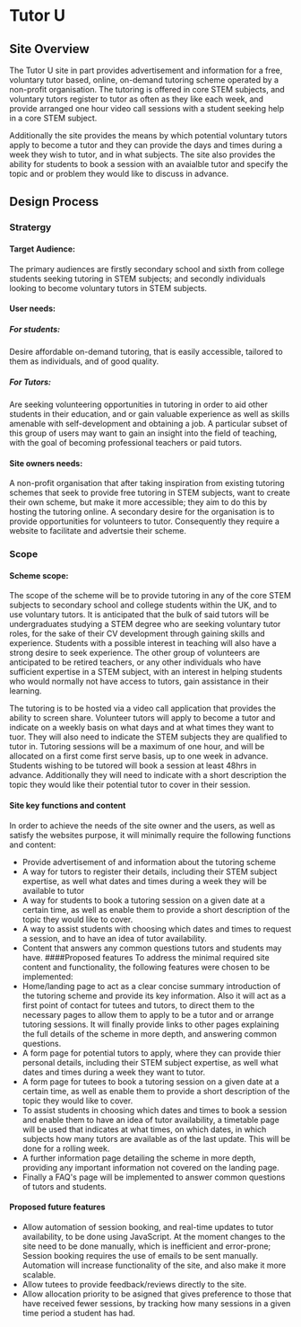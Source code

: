 # Tutor U
## Site Overview
The Tutor U site in part provides advertisement and information for a free, voluntary tutor based, online, on-demand tutoring scheme operated by a non-profit organisation. The tutoring is offered in core STEM subjects, and voluntary tutors register to tutor as often as they like each week, and provide arranged one hour video call sessions with a student seeking help in a core STEM subject. 

Additionally the site provides the means by which potential voluntary tutors apply to become a tutor and they can provide the days and times during a week they wish to tutor, and in what subjects. The site also provides the ability for students to book a session with an avaialble tutor and specify the topic and or problem they would like to discuss in advance.

## Design Process
### Stratergy

#### Target Audience:
The primary audiences are firstly secondary school and sixth from college students seeking tutoring in STEM subjects; and secondly individuals looking to become voluntary tutors in STEM subjects.

#### User needs:

##### For students:
Desire affordable on-demand tutoring, that is easily accessible, tailored to them as individuals, and of good quality.
##### For Tutors:
Are seeking volunteering opportunities in tutoring in order to aid other students in their education, and or gain valuable experience as well as skills amenable with self-development and obtaining a job. A particular subset of this  group of users may want to gain an insight into the field of teaching, with the goal of becoming professional teachers or paid tutors.

#### Site owners needs:
A non-profit organisation that after taking inspiration from existing tutoring schemes that seek to provide free tutoring in STEM subjects, want to create their own scheme, but make it more accessible; they aim to do this by hosting the tutoring online. A secondary desire for the organisation is to provide opportunities for volunteers to tutor. 
Consequently they require a website to facilitate and advertsie their scheme.

### Scope
#### Scheme scope:
The scope of the scheme will be to provide tutoring in any of the core STEM subjects to secondary school and college students within the UK, and to use voluntary tutors. It is anticipated that the bulk of said tutors will be undergraduates studying a STEM degree who are seeking voluntary tutor roles, for the sake of their CV development through gaining skills and experience. Students with a possible interest in teaching will also have a strong desire to seek experience. The other group of volunteers are anticipated to be retired teachers, or any other individuals who have sufficient expertise in a STEM subject, with an interest in helping students who would normally not have access to tutors, gain assistance in their learning.

 The tutoring is to be hosted via a video call application that provides the ability to screen share. Volunteer tutors will apply to become a tutor and indicate on a weekly basis on what days and at what times they want to tuor. They will also need to indicate the STEM subjects they are qualified to tutor in. Tutoring sessions will be a maximum of one hour, and will be allocated on a first come first serve basis, up to one week in advance. Students wishing to be tutored will book a session at least 48hrs in advance. Additionally they will need to indicate with a short description the topic they would like their potential tutor to cover in their session.

#### Site key functions and content
 In order to achieve the needs of the site owner and the users, as well as satisfy the websites purpose, it will minimally require the following functions and content:

- Provide advertisement of and information about the tutoring scheme
- A way for tutors to register their details, including their STEM subject expertise, as well what dates and times during a week they will be available to tutor
- A way for students to book a tutoring session on a given date at a certain time, as well as enable them to provide a short description of the topic they would like to cover.
- A way to assist students with choosing which dates and times to request a session, and to have an idea of tutor availability.
- Content that answers any common questions tutors and students may have.
####Proposed features
To address the  minimal required site content and functionality, the following features were chosen to be implemented:
- Home/landing page to act as a clear concise summary introduction of the tutoring scheme and provide its key information. Also it will act as a first point of contact for tutees and tutors, to direct them to the necessary pages to allow them  to apply to be a tutor and or arrange tutoring sessions. It will finally provide links to other pages explaining the full details of the scheme in more depth, and answering common questions.
- A form page for potential tutors to apply, where they can provide thier personal details, including their STEM subject expertise, as well what dates and times during a week they want to tutor.
- A form page for tutees to book a tutoring session on a given date at a certain time, as well as enable them to provide a short description of the topic they would like to cover.
- To assist students in choosing which dates and times to book a session and enable them to have an idea of tutor availability, a  timetable page will be used that indicates at what times, on which dates, in which subjects how many tutors are available as of the last update. This will be done for a rolling week.
- A further information page detailing the scheme in more depth, providing any important information not covered on the landing page.
- Finally a FAQ's page will be implemented to answer common questions of tutors and students.

#### Proposed future features
- Allow automation of session booking, and real-time updates to tutor availability, to be done using JavaScript. At the moment changes to the site need to be done manually, which is inefficient and error-prone; Session booking requires the use of emails to be sent manually. Automation will increase functionality of the site, and also make it more scalable.
- Allow tutees to provide feedback/reviews directly to the site.
- Allow allocation priority to be asigned that gives preference to those that have received fewer sessions, by tracking how many sessions in a given time period a student has had.